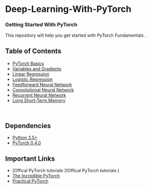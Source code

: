 # Deep-Learning-With-PyTorch
### Getting Started With PyTorch 

This repository will help you get started with PyTorch Fundamentals .

## Table of Contents

#### 
* [PyTorch Basics](https://github.com/TheCaffeineDev/Deep-Learning-With-PyTorch/blob/master/1.PyTorch%20Fundamentals.ipynb)
* [Variables and Gradients](https://github.com/TheCaffeineDev/Deep-Learning-With-PyTorch/blob/master/2.Variables%20and%20Gradients.ipynb)
* [Linear Regression](https://github.com/TheCaffeineDev/Deep-Learning-With-PyTorch/blob/master/3.Linear%20Regression%20With%20PyTorch.ipynb)
* [Logistic Regression](https://github.com/TheCaffeineDev/Deep-Learning-With-PyTorch/blob/master/4.Logistic%20Regression.ipynb)
* [Feedforward Neural Network](https://github.com/TheCaffeineDev/Deep-Learning-With-PyTorch/blob/master/5.Neural%20Networks%20With%20PyTorch.ipynb)
* [Convolutional Neural Network](https://github.com/TheCaffeineDev/Deep-Learning-With-PyTorch/blob/master/6.CNN%20With%20PyTorch.ipynb)
* [Recurrent Neural Network](https://github.com/TheCaffeineDev/Deep-Learning-With-PyTorch/blob/master/7.RNN%20With%20PyTorch.ipynb)
* [Long Short-Term Memory ](https://github.com/TheCaffeineDev/Deep-Learning-With-PyTorch/blob/master/8.LSTM%20With%20PyTorch.ipynb)




<br/>

## Dependencies
* [Python 3.5+](https://www.continuum.io/downloads)
* [PyTorch 0.4.0](http://pytorch.org/)

## Important Links 
* [Offical PyTorch tutorials ](Offical PyTorch tutorials )
* [The Incredible PyTorch](https://github.com/ritchieng/the-incredible-pytorch)
* [Practical PyTorch](https://github.com/spro/practical-pytorch)
